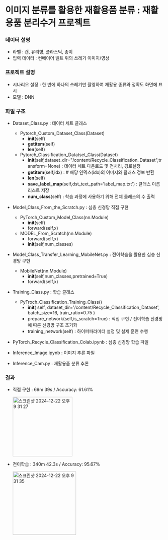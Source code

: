 # 이미지 분류를 활용한 재활용품 분류 : 재활용품 분리수거 프로젝트
### 데이터 설명
- 라벨 : 캔, 유리병, 플라스틱, 종이
- 입력 데이터 : 컨베이어 벨트 위의 쓰레기 이미지/영상
### 프로젝트 설명
- 시나리오 설정 : 한 번에 하나의 쓰레기만 촬영하여 재활용 종류와 정확도 화면에 표시
- 모델 : DNN

### 파일 구조
- Dataset_Class.py : 데이터 세트 클래스
  - Pytorch_Custom_Dataset_Class(Dataset)
    - __init__(self)
    - __getitem__(self)
    - __len__(self)
  - Pytorch_Classification_Datatset_Class(Dataset)
    - __init__(self,dataset_dir="/content/Recycle_Classification_Dataset",transform=None) : 데이터 세트 다운로드 및 전처리, 경로설정
    - __getitem__(self,idx) : # 해당 인덱스(idx)의 이미지와 클래스 정보 반환
    - __len__(self)
    - __save_label_map__(self,dst_text_path='label_map.txt') : 클래스 이름 리스트 저장
    - __num_class__(self) : 학습 과정에 사용하기 위해 전체 클래스의 수 출력
- Model_Class_From_the_Scratch.py : 심층 신경망 직접 구현
  - PyTorch_Custom_Model_Class(nn.Module)
    - __init__(self)
    - forward(self,x)
  - MODEL_From_Scratch(nn.Module)
    - forward(self,x)
    - __init__(self,num_classes)
- Model_Class_Transfer_Learning_MobileNet.py : 전이학습을 활용한 심층 신경망 구현
  - MobileNet(nn.Module)
    - __init__(self,num_classes,pretrained=True)
    - forward(self,x)
- Training_Class.py : 학습 클래스
  - PyTroch_Classification_Training_Class()
    - __init__(
      self,
      dataset_dir='/content/Recycle_Classification_Dataset',
      batch_size=16,
      train_ratio=0.75
      )
    - prepare_network(self,is_scratch=True) : 직접 구현 / 전이학습 신경망에 따른 신경망 구조 초기화
    - training_network(self) : 하이퍼파라미터 설정 및 실제 훈련 수행
- PyTorch_Recycle_Classification_Colab.ipynb : 심층 신경망 학습 파일
- Inference_Image.ipynb : 이미지 추론 파일

- Inference_Cam.py : 재활용품 분류 추론



### 결과
- 직접 구현 : 69m 39s / Accuracy: 61.61%

  <img width="189" alt="스크린샷 2024-12-22 오후 9 31 27" src="https://github.com/user-attachments/assets/e300021e-365e-4c4e-a87a-c113300aff4c" />
  
- 전이학습 : 340m 42.3s / Accuracy: 95.67%

  <img width="201" alt="스크린샷 2024-12-22 오후 9 31 35" src="https://github.com/user-attachments/assets/9be4e1d0-7a9a-4b68-8138-c4480f125501" />
